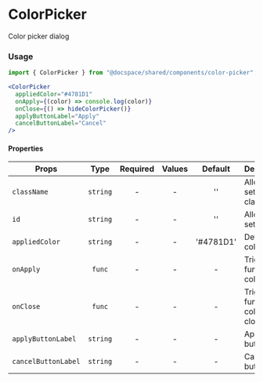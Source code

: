 # ColorPicker

Color picker dialog

### Usage

```js
import { ColorPicker } from "@docspace/shared/components/color-picker";
```

```jsx
<ColorPicker
  appliedColor="#4781D1"
  onApply={(color) => console.log(color)}
  onClose={() => hideColorPicker()}
  applyButtonLabel="Apply"
  cancelButtonLabel="Cancel"
/>
```

#### Properties

| Props               |   Type   | Required | Values |  Default  | Description                             |
| ------------------- | :------: | :------: | :----: | :-------: | --------------------------------------- |
| `className`         | `string` |    -     |   -    |    ''     | Allows to set classname                 |
| `id`                | `string` |    -     |   -    |    ''     | Allows to set id                        |
| `appliedColor`      | `string` |    -     |   -    | '#4781D1' | Default color                           |
| `onApply`           |  `func`  |    -     |   -    |     -     | Triggers function on color apply        |
| `onClose`           |  `func`  |    -     |   -    |     -     | Triggers function on color picker close |
| `applyButtonLabel`  | `string` |    -     |   -    |     -     | Apply button text                       |
| `cancelButtonLabel` | `string` |    -     |   -    |     -     | Cancel button text                      |
